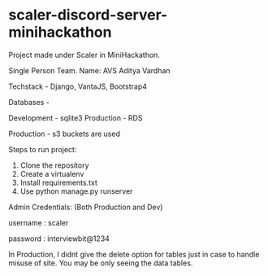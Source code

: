 # scaler-discord-server-minihackathon

Project made under Scaler in MiniHackathon. 

Single Person Team. Name: AVS Aditya Vardhan

Techstack - Django, VantaJS, Bootstrap4 

Databases - 

Development - sqlite3
Production - RDS

Production - s3 buckets are used

Steps to run project:

1. Clone the repository
2. Create a virtualenv
3. Install requirements.txt
4. Use python manage.py runserver

Admin Credentials: (Both Production and Dev)

username : scaler

password : interviewbit@1234

In Production, I didnt give the delete option for tables just in case to handle misuse of site. You may be only seeing the data tables.
